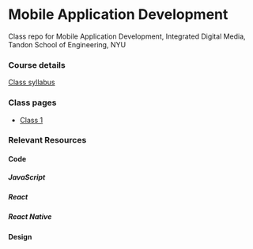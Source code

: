 # Mobile Application Development
Class repo for Mobile Application Development, Integrated Digital Media, Tandon School of Engineering, NYU

### Course details

[Class syllabus](https://docs.google.com/document/d/12BOGwh0kslocBE3RC04JbJoz3ZoTB-ZVDv5-1la6Wl8/edit?usp=sharing)

### Class pages
- [Class 1](Classes/Class%201%20-%20Introduction.md)

### Relevant Resources

#### Code
##### JavaScript

##### React

##### React Native

#### Design

